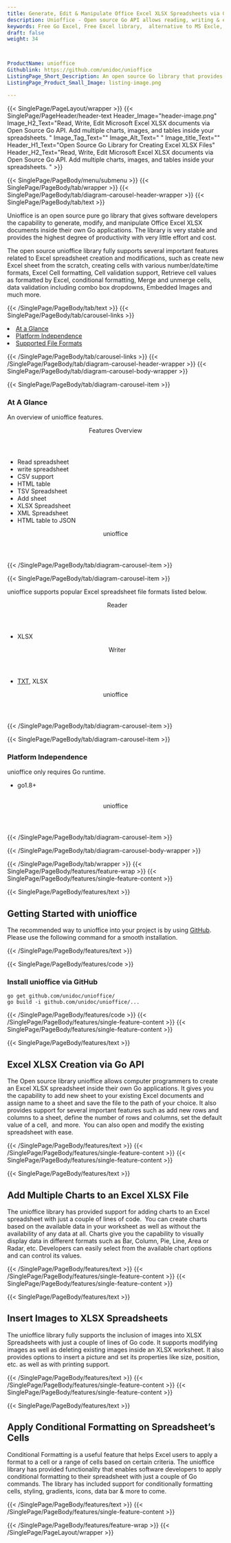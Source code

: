 ```yaml
---
title: Generate, Edit & Manipulate Office Excel XLSX Spreadsheets via Go API
description: Unioffice - Open source Go API allows reading, writing & editing Office Excel XLSX spreadsheet. Add multiple charts, images & tables in a worksheets via PHP library.
keywords: Free Go Excel, Free Excel library,  alternative to MS Excle, Go XLSX API, Go XLSX library,  Go Excel API, Go Excel Library, Go XLSM, Go XLTM API, Go Spreadsheets API, create spreadsheet, add comments to cells,  Read XLSX files, manage Rows or Cells, add Comments to Excel
draft: false
weight: 34



ProductName: unioffice
Githublink: https://github.com/unidoc/unioffice
ListingPage_Short_Description: An open source Go library that provides fast ways for reading, writing, and manipulating Excel XLSX files inside their own applications.
ListingPage_Product_Small_Image: listing-image.png 

---
```


{{< SinglePage/PageLayout/wrapper >}}
{{< SinglePage/PageHeader/header-text
Header_Image="header-image.png"
Image_H2_Text="Read, Write, Edit Microsoft Excel XLSX documents via Open Source Go API. Add multiple charts, images, and tables inside your spreadsheets. "
Image_Tag_Text=""
Image_Alt_Text=" "
Image_title_Text=""
Header_H1_Text="Open Source Go Library for Creating Excel XLSX Files"
Header_H2_Text="Read, Write, Edit Microsoft Excel XLSX documents via Open Source Go API. Add multiple charts, images, and tables inside your spreadsheets. " >}}

{{< SinglePage/PageBody/menu/submenu >}}
{{< SinglePage/PageBody/tab/wrapper >}}
{{< SinglePage/PageBody/tab/diagram-carousel-header-wrapper >}}
{{< SinglePage/PageBody/tab/text >}}



<p>Unioffice is an open source pure go library that gives software developers the capability to generate, modify, and manipulate Office Excel XLSX documents inside their own Go applications. The library is very stable and provides the highest degree of productivity with very little effort and cost.</p>
<p>The open source unioffice library fully supports several important features related to Excel spreadsheet creation and modifications, such as create new Excel sheet from the scratch, creating cells with various number/date/time formats, Excel Cell formatting, Cell validation support, Retrieve cell values as formatted by Excel, conditional formatting, Merge and unmerge cells, data validation including combo box dropdowns, Embedded Images and much more.</p>

{{< /SinglePage/PageBody/tab/text >}}
{{< SinglePage/PageBody/tab/carousel-links >}}

<li data-target="#diagramcarousel" data-slide-to="0"><a href="#">At a Glance</a></li>
<li data-target="#diagramcarousel" data-slide-to="2"><a href="#">Platform Independence</a></li>
<li data-target="#diagramcarousel" data-slide-to="1"><a class="activetab" href="#">Supported File Formats</a></li>


{{< /SinglePage/PageBody/tab/carousel-links >}}
{{< /SinglePage/PageBody/tab/diagram-carousel-header-wrapper >}}
{{< SinglePage/PageBody/tab/diagram-carousel-body-wrapper >}}

{{< SinglePage/PageBody/tab/diagram-carousel-item >}}
<h3>At A Glance</h3>
<p>An overview of unioffice features.</p>
<div class="diagram1 d1-poi">
<div class="d1-row">
<div class="d1-col d1-right"><header>Features Overview</header>
<ul>
<li>Read spreadsheet</li>
<li>write spreadsheet</li>
<li>CSV support</li>
<li>HTML table</li>
<li>TSV Spreadsheet</li>
<li>Add sheet</li>
<li>XLSX Spreadsheet</li>
<li>XML Spreadsheet</li>
<li>HTML table to JSON</li>
</ul>
</div>
</div>
<div class="d1-logo" style="border: none;"><!--<img src='listing-image.png' alt="Compression APIs for .NET" />--><header>unioffice</header><footer><small></small></footer></div>
<!--/logo--></div>
<!--/diagram1-->
{{< /SinglePage/PageBody/tab/diagram-carousel-item >}}

{{< SinglePage/PageBody/tab/diagram-carousel-item >}}
<p>unioffice supports popular Excel spreadsheet file formats listed below.</p>
<div class="diagram1 d2  d1-poi">
<div class="d1-row">
<div class="d1-col d1-left"><header><i class="fa fa-arrows-v "> </i> Reader</header>
<ul>
<li>XLSX</li>
</ul>
</div>
<!--/left-->
<div class="d1-col d1-right"><header><i class="fa  fa-long-arrow-down"> </i> Writer</header>
<ul>
<li><a href="https://wiki.fileformat.com/word-processing/txt/">TXT</a>, XLSX</li>
</ul>
</div>
<!--/right--></div>
<!--/row-->
<div class="d1-logo" style="border: none;"><!--<img src='listing-image.png' alt="Compression APIs for .NET" />--><header>unioffice</header><footer><small></small></footer></div>
<!--/logo--></div>
<!--/diagram2-->
{{< /SinglePage/PageBody/tab/diagram-carousel-item >}}

{{< SinglePage/PageBody/tab/diagram-carousel-item >}}
<h3>Platform Independence</h3>
<p>unioffice only requires Go runtime.</p>
<div class="diagram1 d1-poi">
<div class="d1-row">
<div class="d1-col d1-right">
<ul>
<li>go1.8+</li>
</ul>
</div>
<!--/left-->
<div class="d1-col d1-right"> </div>
<!--/right--></div>
<!--/row-->
<div class="d1-logo" style="border: none;"><!--<img src='listing-image.png' alt="Compression APIs for .NET" />--><header>unioffice</header><footer><small></small></footer></div>
<!--/logo--></div>
<!--/diagram2 -->
{{< /SinglePage/PageBody/tab/diagram-carousel-item >}}

{{< /SinglePage/PageBody/tab/diagram-carousel-body-wrapper >}}

{{< /SinglePage/PageBody/tab/wrapper >}}
{{< SinglePage/PageBody/features/feature-wrap >}}
{{< SinglePage/PageBody/features/single-feature-content >}}

{{< SinglePage/PageBody/features/text >}}
<h2 class="h2title">Getting Started with unioffice</h2>
<p>The recommended way to unioffice into your project is by using <a href="https://github.com/unidoc/unioffice.git">GitHub</a>. Please use the following command for a smooth installation.</p>
{{< /SinglePage/PageBody/features/text >}}

{{< SinglePage/PageBody/features/code >}}
<h3>Install unioffice via GitHub</h3>
<pre><code class="html">go get github.com/unidoc/unioffice/
go build -i github.com/unidoc/unioffice/...  </code></pre>


{{< /SinglePage/PageBody/features/code >}}
{{< /SinglePage/PageBody/features/single-feature-content >}}
{{< SinglePage/PageBody/features/single-feature-content >}}

{{< SinglePage/PageBody/features/text >}}
<h2 class="h2title">Excel XLSX Creation via Go API</h2>
<p>The Open source library unioffice allows computer programmers to create an Excel XLSX spreadsheet inside their own Go applications. It gives you the capability to add new sheet to your existing Excel documents and assign name to a sheet and save the file to the path of your choice. It also provides support for several important features such as add new rows and columns to a sheet, define the number of rows and columns, set the default value of a cell,  and more.  You can also open and modify the existing spreadsheet with ease.</p>

{{< /SinglePage/PageBody/features/text >}}
{{< /SinglePage/PageBody/features/single-feature-content >}}
{{< SinglePage/PageBody/features/single-feature-content >}}

{{< SinglePage/PageBody/features/text >}}
<h2 class="h2title">Add Multiple Charts to an Excel XLSX File</h2>
<p>The unioffice library has provided support for adding charts to an Excel spreadsheet with just a couple of lines of code.  You can create charts based on the available data in your worksheet as well as without the availability of any data at all. Charts give you the capability to visually display data in different formats such as Bar, Column, Pie, Line, Area or Radar, etc. Developers can easily select from the available chart options and can control its values.</p>

{{< /SinglePage/PageBody/features/text >}}
{{< /SinglePage/PageBody/features/single-feature-content >}}
{{< SinglePage/PageBody/features/single-feature-content >}}

{{< SinglePage/PageBody/features/text >}}
<h2 class="h2title">Insert Images to XLSX Spreadsheets</h2>
<p>The unioffice library fully supports the inclusion of images into XLSX Spreadsheets with just a couple of lines of Go code. It supports modifying images as well as deleting existing images inside an XLSX worksheet. It also provides options to insert a picture and set its properties like size, position, etc. as well as with printing support.</p>

{{< /SinglePage/PageBody/features/text >}}
{{< /SinglePage/PageBody/features/single-feature-content >}}
{{< SinglePage/PageBody/features/single-feature-content >}}

{{< SinglePage/PageBody/features/text >}}
<h2 class="h2title">Apply Conditional Formatting on Spreadsheet’s Cells</h2>
<p>Conditional Formatting is a useful feature that helps Excel users to apply a format to a cell or a range of cells based on certain criteria. The unioffice library has provided functionality that enables software developers to apply conditional formatting to their spreadsheet with just a couple of Go commands. The library has included support for conditionally formatting cells, styling, gradients, icons, data bar & more to come.</p>

{{< /SinglePage/PageBody/features/text >}}
{{< /SinglePage/PageBody/features/single-feature-content >}}

{{< /SinglePage/PageBody/features/feature-wrap >}}
{{< /SinglePage/PageLayout/wrapper >}}